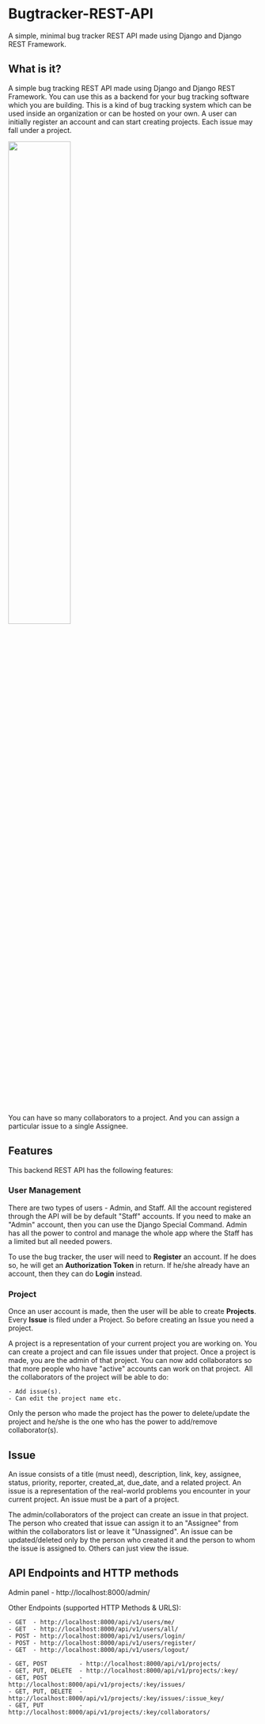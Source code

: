 # Bugtracker-REST-API
A simple, minimal bug tracker REST API made using Django and Django REST Framework.

## What is it?

A simple bug tracking REST API made using Django and Django REST Framework. You can use this as a backend for your bug tracking software which you are building. 
This is a kind of bug tracking system which can be used inside an organization or can be hosted on your own. A user can initially register an account and can start creating projects. Each issue may fall under a project.

<img src="https://i.ibb.co/gRnQG6Q/new-1.png" width="50%" />

You can have so many collaborators to a project. And you can assign a particular issue to a single Assignee.

## Features

This backend REST API has the following features:
  
  ### User Management
  
  There are two types of users - Admin, and Staff. All the account registered through the API will be by default "Staff" accounts. If you need to make an "Admin" account, then you can use the Django Special Command.
  Admin has all the power to control and manage the whole app where the Staff has a limited but all needed powers.
  
  To use the bug tracker, the user will need to **Register** an account. If he does so, he will get an **Authorization Token** in return. 
  If he/she already have an account, then they can do **Login** instead. 
  
  ### Project
  
  Once an user account is made, then the user will be able to create **Projects**. Every **Issue** is filed under a Project. So before creating an Issue you need a project.
  
  A project is a representation of your current project you are working on. You can create a project and can file issues under that project. Once a project is made, you are the admin of that project. You can now add collaborators so that more people who have "active" accounts can work on that project.  All the collaborators of the project will be able to do:

    - Add issue(s).
    - Can edit the project name etc.

  Only the person who made the project has the power to delete/update the project and he/she is the one who has the power to add/remove collaborator(s).
  
  ## Issue 
  
  An issue consists of a title (must need), description, link, key, assignee, status, priority, reporter, created_at, due_date, and a related project. An issue is a representation of the real-world problems you encounter in your current project. An issue must be a part of a project.

  The admin/collaborators of the project can create an issue in that project. The person who created that issue can assign it to an "Assignee" from within the collaborators list or leave it "Unassigned". An issue can be updated/deleted only by the person who created it and the person to whom the issue is assigned to. Others can just view the issue.
  
## API Endpoints and HTTP methods

Admin panel - http://localhost:8000/admin/

Other Endpoints (supported HTTP Methods & URLS):
  
  ```
  - GET  - http://localhost:8000/api/v1/users/me/
  - GET  - http://localhost:8000/api/v1/users/all/
  - POST - http://localhost:8000/api/v1/users/login/
  - POST - http://localhost:8000/api/v1/users/register/
  - GET  - http://localhost:8000/api/v1/users/logout/
  
  - GET, POST         - http://localhost:8000/api/v1/projects/
  - GET, PUT, DELETE  - http://localhost:8000/api/v1/projects/:key/
  - GET, POST         - http://localhost:8000/api/v1/projects/:key/issues/ 
  - GET, PUT, DELETE  - http://localhost:8000/api/v1/projects/:key/issues/:issue_key/ 
  - GET, PUT          - http://localhost:8000/api/v1/projects/:key/collaborators/ 
  ```



